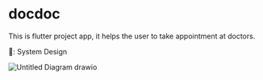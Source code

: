 # docdoc

This is flutter project app, it helps the user to take appointment at doctors.

🎨: System Design

![Untitled Diagram drawio](https://github.com/MoAdelDev/docdoc/assets/57016916/5509e385-a170-45de-8ae2-5ebb8b636356)
